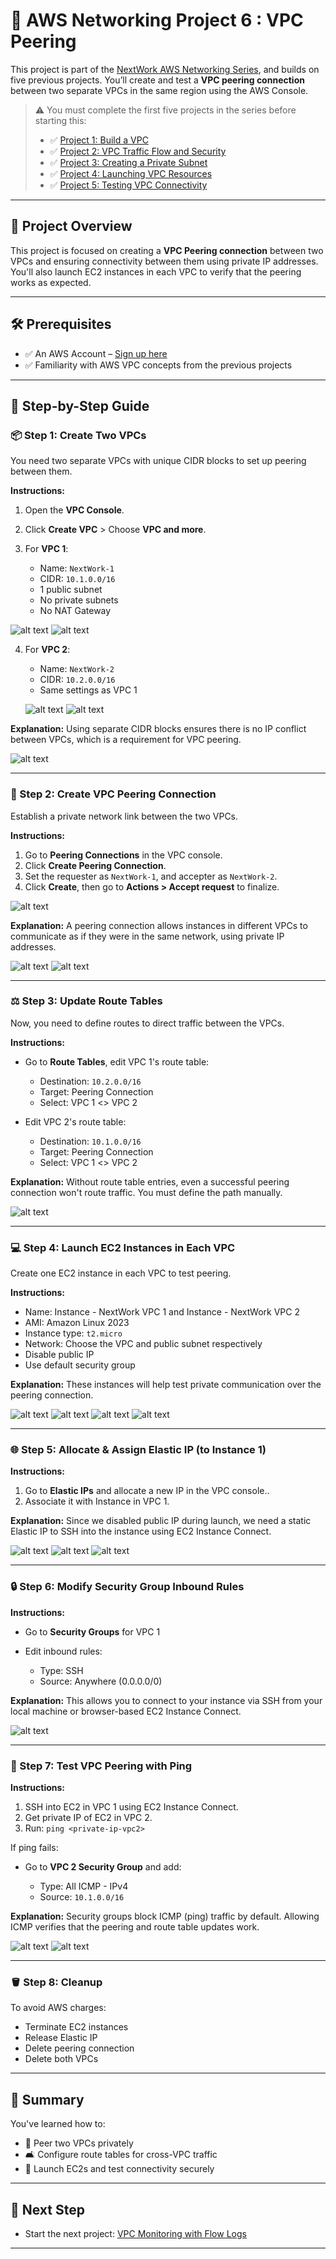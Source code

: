 # 🚀 AWS Networking Project 6 : VPC Peering 

This project is part of the [NextWork AWS Networking Series](https://learn.nextwork.org/projects/aws-networks-peering?track=high), and builds on five previous projects. You’ll create and test a **VPC peering connection** between two separate VPCs in the same region using the AWS Console.

> ⚠️ You must complete the first five projects in the series before starting this:
>
> * ✅ [Project 1: Build a VPC](https://github.com/Jerome-Pooh/AWS_Jerome_nextwork/tree/main/Build%20a%20Virtual%20Private%20Cloud%20%28VPC%29%20on%20AWS)
> * ✅ [Project 2: VPC Traffic Flow and Security](https://github.com/Jerome-Pooh/AWS_Jerome_nextwork/tree/main/VPC%20Traffic%20Flow%20and%20Security)
> * ✅ [Project 3: Creating a Private Subnet](https://github.com/Jerome-Pooh/AWS_Jerome_nextwork/tree/main/Creating%20a%20Private%20Subnet)
> * ✅ [Project 4: Launching VPC Resources](https://github.com/Jerome-Pooh/AWS_Jerome_nextwork/tree/main/Launching%20VPC%20Resources)
> * ✅ [Project 5: Testing VPC Connectivity](https://github.com/Jerome-Pooh/AWS_Jerome_nextwork/tree/main/Testing%20VPC%20Connectivity)

---

## 🚀 Project Overview

This project is focused on creating a **VPC Peering connection** between two VPCs and ensuring connectivity between them using private IP addresses. You'll also launch EC2 instances in each VPC to verify that the peering works as expected.

---

## 🛠️ Prerequisites

* ✅ An AWS Account – [Sign up here](https://portal.aws.amazon.com/billing/signup)
* ✅ Familiarity with AWS VPC concepts from the previous projects

---

## 📍 Step-by-Step Guide

### 📦 Step 1: Create Two VPCs

You need two separate VPCs with unique CIDR blocks to set up peering between them.

**Instructions:**

1. Open the **VPC Console**.
2. Click **Create VPC** > Choose **VPC and more**.
3. For **VPC 1**:

   * Name: `NextWork-1`
   * CIDR: `10.1.0.0/16`
   * 1 public subnet
   * No private subnets
   * No NAT Gateway

![alt text](Images/1.png)
![alt text](Images/1.1.png)

4. For **VPC 2**:

   * Name: `NextWork-2`
   * CIDR: `10.2.0.0/16`
   * Same settings as VPC 1

   ![alt text](Images/1.2.png)
   ![alt text](Images/1.3.png)

**Explanation:** Using separate CIDR blocks ensures there is no IP conflict between VPCs, which is a requirement for VPC peering.

![alt text](Images/1.4.png)

---

### 🌉 Step 2: Create VPC Peering Connection

Establish a private network link between the two VPCs.

**Instructions:**

1. Go to **Peering Connections** in the VPC console.
2. Click **Create Peering Connection**.
3. Set the requester as `NextWork-1`, and accepter as `NextWork-2`.
4. Click **Create**, then go to **Actions > Accept request** to finalize.

![alt text](Images/2.2.png)

**Explanation:** A peering connection allows instances in different VPCs to communicate as if they were in the same network, using private IP addresses.

![alt text](Images/2.png)
![alt text](Images/2.1png)

---

### ⚖️ Step 3: Update Route Tables

Now, you need to define routes to direct traffic between the VPCs.

**Instructions:**

* Go to **Route Tables**, edit VPC 1's route table:

  * Destination: `10.2.0.0/16`
  * Target: Peering Connection
  * Select: VPC 1 <> VPC 2
* Edit VPC 2's route table:

  * Destination: `10.1.0.0/16`
  * Target: Peering Connection
  * Select: VPC 1 <> VPC 2

**Explanation:** Without route table entries, even a successful peering connection won't route traffic. You must define the path manually.

![alt text](Images/3.png)

---

### 💻 Step 4: Launch EC2 Instances in Each VPC

Create one EC2 instance in each VPC to test peering.

**Instructions:**

* Name: Instance - NextWork VPC 1 and Instance - NextWork VPC 2
* AMI: Amazon Linux 2023
* Instance type: `t2.micro`
* Network: Choose the VPC and public subnet respectively
* Disable public IP
* Use default security group

**Explanation:** These instances will help test private communication over the peering connection.

![alt text](Images/4.png)
![alt text](Images/4.1.png)
![alt text](Images/4.2.png)
![alt text](Images/4.3.png)

---

### 🌐 Step 5: Allocate & Assign Elastic IP (to Instance 1)

**Instructions:**

1. Go to **Elastic IPs** and allocate a new IP in the VPC console..
2. Associate it with Instance in VPC 1.

**Explanation:** Since we disabled public IP during launch, we need a static Elastic IP to SSH into the instance using EC2 Instance Connect.

![alt text](Images/5.png)
![alt text](Images/5.1.png)
![alt text](Images/5.2.png)

---

### 🔒 Step 6: Modify Security Group Inbound Rules

**Instructions:**

* Go to **Security Groups** for VPC 1
* Edit inbound rules:

  * Type: SSH
  * Source: Anywhere (0.0.0.0/0)

**Explanation:** This allows you to connect to your instance via SSH from your local machine or browser-based EC2 Instance Connect.

![alt text](Images/6.png)

---

### 🤕 Step 7: Test VPC Peering with Ping

**Instructions:**

1. SSH into EC2 in VPC 1 using EC2 Instance Connect.
2. Get private IP of EC2 in VPC 2.
3. Run: `ping <private-ip-vpc2>`

If ping fails:

* Go to **VPC 2 Security Group** and add:

  * Type: All ICMP - IPv4
  * Source: `10.1.0.0/16`

**Explanation:** Security groups block ICMP (ping) traffic by default. Allowing ICMP verifies that the peering and route table updates work.

![alt text](Images/7.png)
![alt text](Images/7.1.png)

---

### 🪣 Step 8: Cleanup

To avoid AWS charges:

* Terminate EC2 instances
* Release Elastic IP
* Delete peering connection
* Delete both VPCs

---

## 📖 Summary

You've learned how to:

* 🌉 Peer two VPCs privately
* 🛋️ Configure route tables for cross-VPC traffic
* 🚀 Launch EC2s and test connectivity securely

---

## 🔗 Next Step

* Start the next project: [VPC Monitoring with Flow Logs](https://learn.nextwork.org/projects/aws-networks-logs)

---
